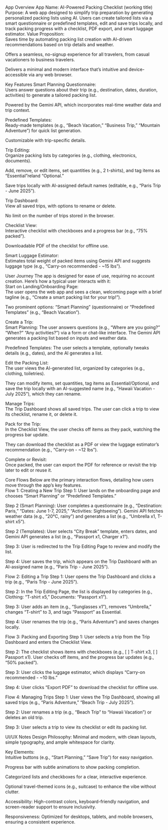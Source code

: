 App Overview
App Name: AI-Powered Packing Checklist (working title)
Purpose: A web app designed to simplify trip preparation by generating personalized packing lists using AI. Users can create tailored lists via a smart questionnaire or predefined templates, edit and save trips locally, and track packing progress with a checklist, PDF export, and smart luggage estimator.
Value Proposition:  
Saves time by automating packing list creation with AI-driven recommendations based on trip details and weather.  

Offers a seamless, no-signup experience for all travelers, from casual vacationers to business travelers.  

Delivers a minimal and modern interface that’s intuitive and device-accessible via any web browser.

Key Features
Smart Planning Questionnaire:  
Users answer questions about their trip (e.g., destination, dates, duration, activities) to generate a tailored packing list.  

Powered by the Gemini API, which incorporates real-time weather data and trip context.

Predefined Templates:  
Ready-made templates (e.g., “Beach Vacation,” “Business Trip,” “Mountain Adventure”) for quick list generation.  

Customizable with trip-specific details.

Trip Editing:  
Organize packing lists by categories (e.g., clothing, electronics, documents).  

Add, remove, or edit items, set quantities (e.g., 2 t-shirts), and tag items as “Essential”reland “Optional.”  

Save trips locally with AI-assigned default names (editable, e.g., “Paris Trip - June 2025”).

Trip Dashboard:  
View all saved trips, with options to rename or delete.  

No limit on the number of trips stored in the browser.

Checklist View:  
Interactive checklist with checkboxes and a progress bar (e.g., “75% packed”).  

Downloadable PDF of the checklist for offline use.

Smart Luggage Estimator:  
Estimates total weight of packed items using Gemini API and suggests luggage type (e.g., “Carry-on recommended - ~15 lbs”).

User Journey
The app is designed for ease of use, requiring no account creation. Here’s how a typical user interacts with it:  
Start on Landing/Onboarding Page:  
The user opens the web app and sees a clean, welcoming page with a brief tagline (e.g., “Create a smart packing list for your trip!”).  

Two prominent options: “Smart Planning” (questionnaire) or “Predefined Templates” (e.g., “Beach Vacation”).

Create a Trip:  
Smart Planning: The user answers questions (e.g., “Where are you going?” “When?” “Any activities?”) via a form or chat-like interface. The Gemini API generates a packing list based on inputs and weather data.  

Predefined Templates: The user selects a template, optionally tweaks details (e.g., dates), and the AI generates a list.

Edit the Packing List:  
The user views the AI-generated list, organized by categories (e.g., clothing, toiletries).  

They can modify items, set quantities, tag items as Essential/Optional, and save the trip locally with an AI-suggested name (e.g., “Hawaii Vacation - July 2025”), which they can rename.

Manage Trips:  
The Trip Dashboard shows all saved trips. The user can click a trip to view its checklist, rename it, or delete it.

Pack for the Trip:  
In the Checklist View, the user checks off items as they pack, watching the progress bar update.  

They can download the checklist as a PDF or view the luggage estimator’s recommendation (e.g., “Carry-on - ~12 lbs”).

Complete or Revisit:  
Once packed, the user can export the PDF for reference or revisit the trip later to edit or reuse it.

Core Flows
Below are the primary interaction flows, detailing how users move through the app’s key features.  
Flow 1: Creating a New Trip
Step 1: User lands on the onboarding page and chooses “Smart Planning” or “Predefined Templates.”  

Step 2 (Smart Planning): User completes a questionnaire (e.g., “Destination: Paris,” “Dates: June 1-7, 2025,” “Activities: Sightseeing”). Gemini API fetches weather data (e.g., “20°C, rainy”) and generates a list (e.g., “Umbrella x1, T-shirt x5”).  

Step 2 (Templates): User selects “City Break” template, enters dates, and Gemini API generates a list (e.g., “Passport x1, Charger x1”).  

Step 3: User is redirected to the Trip Editing Page to review and modify the list.  

Step 4: User saves the trip, which appears on the Trip Dashboard with an AI-assigned name (e.g., “Paris Trip - June 2025”).

Flow 2: Editing a Trip
Step 1: User opens the Trip Dashboard and clicks a trip (e.g., “Paris Trip - June 2025”).  

Step 2: In the Trip Editing Page, the list is displayed by categories (e.g., Clothing: “T-shirt x5,” Documents: “Passport x1”).  

Step 3: User adds an item (e.g., “Sunglasses x1”), removes “Umbrella,” changes “T-shirt” to 3, and tags “Passport” as Essential.  

Step 4: User renames the trip (e.g., “Paris Adventure”) and saves changes locally.

Flow 3: Packing and Exporting
Step 1: User selects a trip from the Trip Dashboard and enters the Checklist View.  

Step 2: The checklist shows items with checkboxes (e.g., [ ] T-shirt x3, [ ] Passport x1). User checks off items, and the progress bar updates (e.g., “50% packed”).  

Step 3: User clicks the luggage estimator, which displays “Carry-on recommended - ~10 lbs.”  

Step 4: User clicks “Export PDF” to download the checklist for offline use.

Flow 4: Managing Trips
Step 1: User views the Trip Dashboard, showing all saved trips (e.g., “Paris Adventure,” “Beach Trip - July 2025”).  

Step 2: User renames a trip (e.g., “Beach Trip” to “Hawaii Vacation”) or deletes an old trip.  

Step 3: User selects a trip to view its checklist or edit its packing list.

UI/UX Notes
Design Philosophy: Minimal and modern, with clean layouts, simple typography, and ample whitespace for clarity.  

Key Elements:  
Intuitive buttons (e.g., “Start Planning,” “Save Trip”) for easy navigation.  

Progress bar with subtle animations to show packing completion.  

Categorized lists and checkboxes for a clear, interactive experience.  

Optional travel-themed icons (e.g., suitcase) to enhance the vibe without clutter.

Accessibility: High-contrast colors, keyboard-friendly navigation, and screen-reader support to ensure inclusivity.  

Responsiveness: Optimized for desktops, tablets, and mobile browsers, ensuring a consistent experience.

